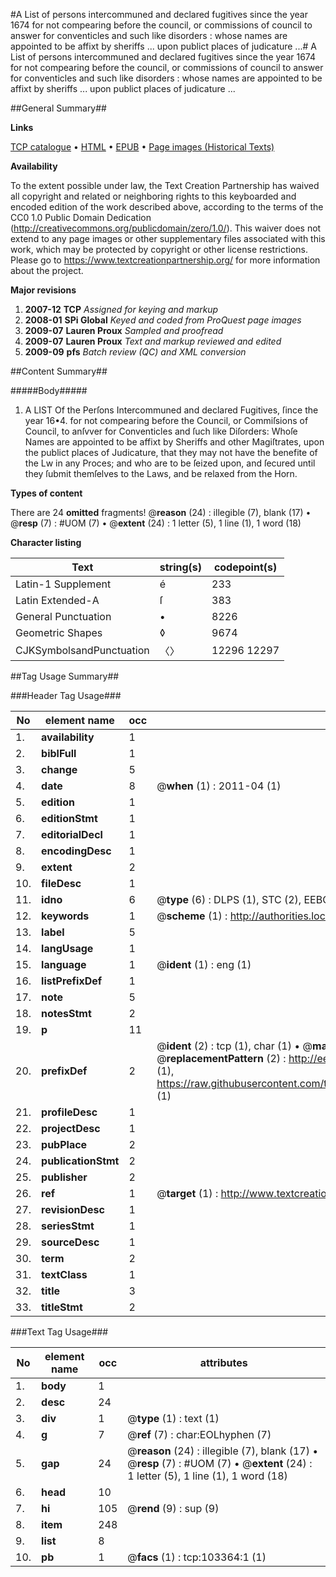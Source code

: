 #A List of persons intercommuned and declared fugitives since the year 1674 for not compearing before the council, or commissions of council to answer for conventicles and such like disorders : whose names are appointed to be affixt by sheriffs ... upon publict places of judicature ...#
A List of persons intercommuned and declared fugitives since the year 1674 for not compearing before the council, or commissions of council to answer for conventicles and such like disorders : whose names are appointed to be affixt by sheriffs ... upon publict places of judicature ...

##General Summary##

**Links**

[TCP catalogue](http://www.ota.ox.ac.uk/tcp/)  • 
[HTML](http://tei.it.ox.ac.uk/tcp/Texts-HTML/free/A48/A48683.html)  • 
[EPUB](http://tei.it.ox.ac.uk/tcp/Texts-EPUB/free/A48/A48683.epub) • 
[Page images (Historical Texts)](https://historicaltexts.jisc.ac.uk/eebo-15277379e)

**Availability**

To the extent possible under law, the Text Creation Partnership has waived all copyright and related or neighboring rights to this keyboarded and encoded edition of the work described above, according to the terms of the CC0 1.0 Public Domain Dedication (http://creativecommons.org/publicdomain/zero/1.0/). This waiver does not extend to any page images or other supplementary files associated with this work, which may be protected by copyright or other license restrictions. Please go to https://www.textcreationpartnership.org/ for more information about the project.

**Major revisions**

1. __2007-12__ __TCP__ *Assigned for keying and markup*
1. __2008-01__ __SPi Global__ *Keyed and coded from ProQuest page images*
1. __2009-07__ __Lauren Proux__ *Sampled and proofread*
1. __2009-07__ __Lauren Proux__ *Text and markup reviewed and edited*
1. __2009-09__ __pfs__ *Batch review (QC) and XML conversion*

##Content Summary##

#####Body#####

1. A LIST Of the Perſons Intercommuned and declared Fugitives, ſince the year 16•4. for not compearing before the Council, or Commiſsions of Council, to anſvver for Conventicles and ſuch like Diſorders: Whoſe Names are appointed to be affixt by Sheriffs and other Magiſtrates, upon the publict places of Judicature, that they may not have the benefite of the Lw in any Proces; and who are to be ſeized upon, and ſecured until they ſubmit themſelves to the Laws, and be relaxed from the Horn.

**Types of content**


There are 24 **omitted** fragments! 
 @__reason__ (24) : illegible (7), blank (17)  •  @__resp__ (7) : #UOM (7)  •  @__extent__ (24) : 1 letter (5), 1 line (1), 1 word (18)

**Character listing**


|Text|string(s)|codepoint(s)|
|---|---|---|
|Latin-1 Supplement|é|233|
|Latin Extended-A|ſ|383|
|General Punctuation|•|8226|
|Geometric Shapes|◊|9674|
|CJKSymbolsandPunctuation|〈〉|12296 12297|

##Tag Usage Summary##

###Header Tag Usage###

|No|element name|occ|attributes|
|---|---|---|---|
|1.|__availability__|1||
|2.|__biblFull__|1||
|3.|__change__|5||
|4.|__date__|8| @__when__ (1) : 2011-04 (1)|
|5.|__edition__|1||
|6.|__editionStmt__|1||
|7.|__editorialDecl__|1||
|8.|__encodingDesc__|1||
|9.|__extent__|2||
|10.|__fileDesc__|1||
|11.|__idno__|6| @__type__ (6) : DLPS (1), STC (2), EEBO-CITATION (1), OCLC (1), VID (1)|
|12.|__keywords__|1| @__scheme__ (1) : http://authorities.loc.gov/ (1)|
|13.|__label__|5||
|14.|__langUsage__|1||
|15.|__language__|1| @__ident__ (1) : eng (1)|
|16.|__listPrefixDef__|1||
|17.|__note__|5||
|18.|__notesStmt__|2||
|19.|__p__|11||
|20.|__prefixDef__|2| @__ident__ (2) : tcp (1), char (1)  •  @__matchPattern__ (2) : ([0-9\-]+):([0-9IVX]+) (1), (.+) (1)  •  @__replacementPattern__ (2) : http://eebo.chadwyck.com/downloadtiff?vid=$1&page=$2 (1), https://raw.githubusercontent.com/textcreationpartnership/Texts/master/tcpchars.xml#$1 (1)|
|21.|__profileDesc__|1||
|22.|__projectDesc__|1||
|23.|__pubPlace__|2||
|24.|__publicationStmt__|2||
|25.|__publisher__|2||
|26.|__ref__|1| @__target__ (1) : http://www.textcreationpartnership.org/docs/. (1)|
|27.|__revisionDesc__|1||
|28.|__seriesStmt__|1||
|29.|__sourceDesc__|1||
|30.|__term__|2||
|31.|__textClass__|1||
|32.|__title__|3||
|33.|__titleStmt__|2||


###Text Tag Usage###

|No|element name|occ|attributes|
|---|---|---|---|
|1.|__body__|1||
|2.|__desc__|24||
|3.|__div__|1| @__type__ (1) : text (1)|
|4.|__g__|7| @__ref__ (7) : char:EOLhyphen (7)|
|5.|__gap__|24| @__reason__ (24) : illegible (7), blank (17)  •  @__resp__ (7) : #UOM (7)  •  @__extent__ (24) : 1 letter (5), 1 line (1), 1 word (18)|
|6.|__head__|10||
|7.|__hi__|105| @__rend__ (9) : sup (9)|
|8.|__item__|248||
|9.|__list__|8||
|10.|__pb__|1| @__facs__ (1) : tcp:103364:1 (1)|
